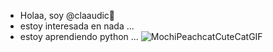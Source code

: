 - Holaa, soy @claaudic🐹
- estoy interesada en nada ...
- estoy aprendiendo python ...
![MochiPeachcatCuteCatGIF](https://github.com/user-attachments/assets/78782d62-5708-40a9-985a-c820529990cf)

